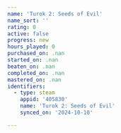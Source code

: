```yaml
---
name: 'Turok 2: Seeds of Evil'
name_sort: ''
rating: 0
active: false
progress: new
hours_played: 0
purchased_on: .nan
started_on: .nan
beaten_on: .nan
completed_on: .nan
mastered_on: .nan
identifiers:
  - type: steam
    appid: '405830'
    name: 'Turok 2: Seeds of Evil'
    synced_on: '2024-10-10'

---
```

